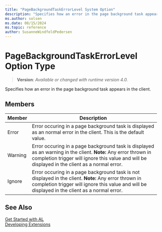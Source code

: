 ```yaml
---
title: "PageBackgroundTaskErrorLevel System Option"
description: "Specifies how an error in the page background task appears in the client."
ms.author: solsen
ms.date: 08/15/2024
ms.topic: reference
author: SusanneWindfeldPedersen
---
```

[//]: # (START>DO_NOT_EDIT)
[//]: # (IMPORTANT:Do not edit any of the content between here and the END>DO_NOT_EDIT.)
[//]: # (Any modifications should be made in the .xml files in the ModernDev repo.)
# PageBackgroundTaskErrorLevel Option Type
> **Version**: _Available or changed with runtime version 4.0._

Specifies how an error in the page background task appears in the client.

## Members
|  Member  |  Description  |
|----------------|---------------|
|Error|Error occuring in a page background task is displayed as an normal error in the client. This is the default value.|
|Warning|Error occuring in a page background task is displayed as an warning in the client. **Note:** Any error thrown in completion trigger will ignore this value and will be displayed in the client as a normal error.|
|Ignore|Error occuring in a page background task is not displayed in the client. **Note:** Any error thrown in completion trigger will ignore this value and will be displayed in the client as a normal error.|

[//]: # (IMPORTANT: END>DO_NOT_EDIT)
## See Also  
[Get Started with AL](../../devenv-get-started.md)  
[Developing Extensions](../../devenv-dev-overview.md)  
